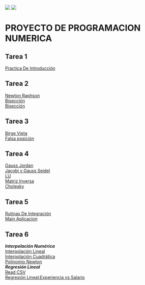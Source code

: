 ![](http://www.fc.uaslp.mx/images/uaslp.png)      ![](http://www.fc.uaslp.mx/images/ciencias.png)
# PROYECTO DE PROGRAMACION NUMERICA
## Tarea 1
[Practica De Introducción](https://github.com/CarlosGMB/PROYECTO-NUMERICA/blob/main/PracticaIntroduccionPrograNum-CARLOSMTZ-346307%201.py)


## Tarea 2
[Newton Raphson](https://github.com/CarlosGMB/PROYECTO-NUMERICA/blob/main/Newton_Raphson-CarlosGabrielMartinez.py)  
[Bisección](https://github.com/CarlosGMB/PROYECTO-NUMERICA/blob/main/Biseccion-CarlosGabrielMartinez.py)  
[Bisección](https://github.com/CarlosGMB/PROYECTO-NUMERICA/blob/main/Secante-CarlosGabrielMartinez.py)  


## Tarea 3
[Birge Vieta](https://github.com/CarlosGMB/PROYECTO-NUMERICA/blob/main/Birge-Vieta-CarlosGabrielMartinez.py)  
[Falsa posición](https://github.com/CarlosGMB/PROYECTO-NUMERICA/blob/main/Falsa-Posicion-CarlosGabrielMartinez.py)  


## Tarea 4  
[Gauss Jordan](https://github.com/CarlosGMB/PROYECTO-NUMERICA/blob/main/Gauss_jordan_Carlos_Gabriel_Mart%C3%ADnez.py)  
[Jacobi y Gauss Seidel](https://github.com/CarlosGMB/PROYECTO-NUMERICA/blob/main/Jacobi_Y_Gauss_Seidel.py)  
[LU](https://github.com/CarlosGMB/PROYECTO-NUMERICA/blob/main/LU_Carlos_Gabriel_Martinez.py)  
[Matriz Inversa](https://github.com/CarlosGMB/PROYECTO-NUMERICA/blob/main/Matriz_inversa_Carlos_Gabriel_Martinez.py)  
[Cholesky](https://github.com/CarlosGMB/PROYECTO-NUMERICA/blob/main/Cholesky_Carlos_Gabriel_Martinez.py)  

## Tarea 5
[Rutinas De Integración](https://github.com/CarlosGMB/PROYECTO-NUMERICA/blob/main/rutinas_integracion.py)  
[Main Aplicacion](https://github.com/CarlosGMB/PROYECTO-NUMERICA/blob/main/main_aplicacion.py)  


## Tarea 6
***Interpolación Numérica***  
[Interpolación Lineal](https://github.com/CarlosGMB/PROYECTO-NUMERICA/blob/main/Interpolaci%C3%B3n_lineal.py)  
[Interpolación Cuadrática](https://github.com/CarlosGMB/PROYECTO-NUMERICA/blob/main/Interpolaci%C3%B3n_cuadr%C3%A1tica.py)  
[Polinomio Newton](https://github.com/CarlosGMB/PROYECTO-NUMERICA/blob/main/Polinomio_Newton_g4.py)  
***Regresión Lineal***  
[Read CSV](https://github.com/CarlosGMB/PROYECTO-NUMERICA/blob/main/Script_incisos_A_y_B.py)  
[Regresión Lineal:Experiencia vs Salario](https://github.com/CarlosGMB/PROYECTO-NUMERICA/blob/main/Script_incisos_D-F.py)  
